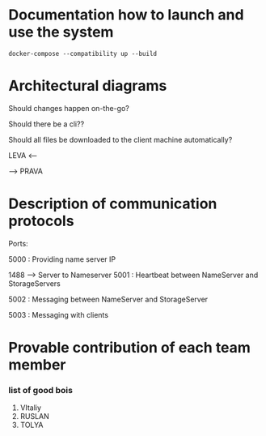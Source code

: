 # Documentation how to launch and use the system
```shell
docker-compose --compatibility up --build
```

# Architectural diagrams
Should changes happen on-the-go?

Should there be a cli??

Should all files be downloaded to the client machine automatically?


LEVA <--

--> PRAVA

# Description of communication protocols
Ports:

5000 : Providing name server IP  

1488 --> Server to Nameserver
5001 : Heartbeat between NameServer and StorageServers  

5002 : Messaging between NameServer and StorageServer

5003 : Messaging with clients  

# Provable contribution of each team member
### list of good bois

1. VItaliy
2. RUSLAN
3. TOLYA
